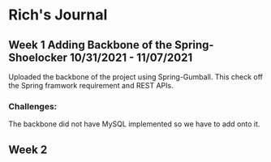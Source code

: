 # Rich's Journal
## Week 1 Adding Backbone of the Spring-Shoelocker 10/31/2021 - 11/07/2021

Uploaded the backbone of the project using Spring-Gumball. This check off the Spring framwork requirement and REST APIs. 

### Challenges:
The backbone did not have MySQL implemented so we have to add onto it. 

## Week 2
